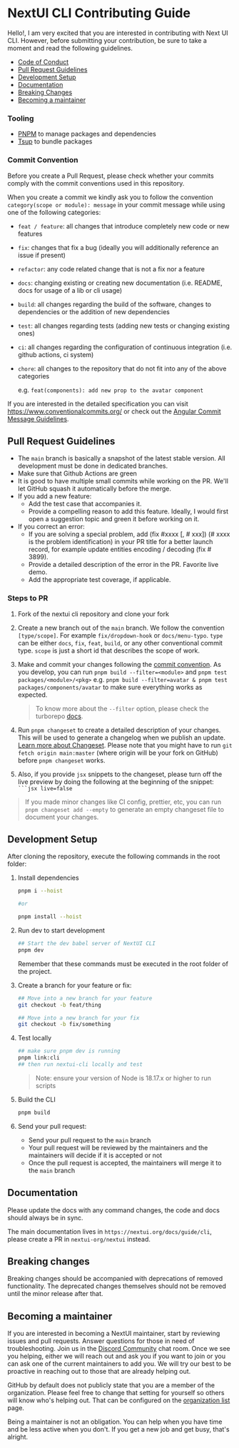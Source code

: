 # NextUI CLI Contributing Guide

Hello!, I am very excited that you are interested in contributing with Next UI CLI. However, before submitting your contribution, be sure to take a moment and read the following guidelines.

- [Code of Conduct](https://github.com/nextui-org/nextui-cli/blob/main/CODE_OF_CONDUCT.md)
- [Pull Request Guidelines](#pull-request-guidelines)
- [Development Setup](#development-setup)
- [Documentation](#documentation)
- [Breaking Changes](#breaking-changes)
- [Becoming a maintainer](#becoming-a-maintainer)

### Tooling

- [PNPM](https://pnpm.io/) to manage packages and dependencies
- [Tsup](https://tsup.egoist.sh/) to bundle packages

### Commit Convention

Before you create a Pull Request, please check whether your commits comply with
the commit conventions used in this repository.

When you create a commit we kindly ask you to follow the convention
`category(scope or module): message` in your commit message while using one of
the following categories:

- `feat / feature`: all changes that introduce completely new code or new
  features
- `fix`: changes that fix a bug (ideally you will additionally reference an
  issue if present)
- `refactor`: any code related change that is not a fix nor a feature
- `docs`: changing existing or creating new documentation (i.e. README, docs for
  usage of a lib or cli usage)
- `build`: all changes regarding the build of the software, changes to
  dependencies or the addition of new dependencies
- `test`: all changes regarding tests (adding new tests or changing existing
  ones)
- `ci`: all changes regarding the configuration of continuous integration (i.e.
  github actions, ci system)
- `chore`: all changes to the repository that do not fit into any of the above
  categories

  e.g. `feat(components): add new prop to the avatar component`

If you are interested in the detailed specification you can visit
https://www.conventionalcommits.org/ or check out the
[Angular Commit Message Guidelines](https://github.com/angular/angular/blob/22b96b9/CONTRIBUTING.md#-commit-message-guidelines).

## Pull Request Guidelines

- The `main` branch is basically a snapshot of the latest stable version. All development must be done in dedicated branches.
- Make sure that Github Actions are green
- It is good to have multiple small commits while working on the PR. We'll let GitHub squash it automatically before the merge.
- If you add a new feature:
  - Add the test case that accompanies it.
  - Provide a compelling reason to add this feature. Ideally, I would first open a suggestion topic and green it before working on it.
- If you correct an error:
  - If you are solving a special problem, add (fix #xxxx [, # xxx]) (# xxxx is the problem identification) in your PR title for a better launch record, for example update entities encoding / decoding (fix # 3899).
  - Provide a detailed description of the error in the PR. Favorite live demo.
  - Add the appropriate test coverage, if applicable.

### Steps to PR

1. Fork of the nextui cli repository and clone your fork

2. Create a new branch out of the `main` branch. We follow the convention
   `[type/scope]`. For example `fix/dropdown-hook` or `docs/menu-typo`. `type`
   can be either `docs`, `fix`, `feat`, `build`, or any other conventional
   commit type. `scope` is just a short id that describes the scope of work.

3. Make and commit your changes following the
   [commit convention](https://github.com/nextui-org/nextui-cli/blob/main/CONTRIBUTING.md#commit-convention).
   As you develop, you can run `pnpm build --filter=<module>` and
   `pnpm test packages/<module>/<pkg>` e.g. `pnpm build --filter=avatar & pnpm test packages/components/avatar` to make sure everything works as expected.

   > To know more about the `--filter` option, please check the turborepo [docs](https://turborepo.org/docs/core-concepts/filtering).

4. Run `pnpm changeset` to create a detailed description of your changes. This
   will be used to generate a changelog when we publish an update.
   [Learn more about Changeset](https://github.com/atlassian/changesets/tree/master/packages/cli).
   Please note that you might have to run `git fetch origin main:master` (where
   origin will be your fork on GitHub) before `pnpm changeset` works.
5. Also, if you provide `jsx` snippets to the changeset, please turn off the
   live preview by doing the following at the beginning of the snippet:
   ` ```jsx live=false`

> If you made minor changes like CI config, prettier, etc, you can run
> `pnpm changeset add --empty` to generate an empty changeset file to document
> your changes.

## Development Setup

After cloning the repository, execute the following commands in the root folder:

1. Install dependencies

   ```bash
   pnpm i --hoist

   #or

   pnpm install --hoist
   ```

2. Run dev to start development

   ```bash
   ## Start the dev babel server of NextUI CLI
   pnpm dev
   ```

   Remember that these commands must be executed in the root folder of the project.

3. Create a branch for your feature or fix:

   ```bash
   ## Move into a new branch for your feature
   git checkout -b feat/thing
   ```

   ```bash
   ## Move into a new branch for your fix
   git checkout -b fix/something
   ```

4. Test locally

   ```bash
   ## make sure pnpm dev is running
   pnpm link:cli
   ## then run nextui-cli locally and test
   ```

   > Note: ensure your version of Node is 18.17.x or higher to run scripts

5. Build the CLI

   ```bash
   pnpm build
   ```

6. Send your pull request:

   - Send your pull request to the `main` branch
   - Your pull request will be reviewed by the maintainers and the maintainers will decide if it is accepted or not
   - Once the pull request is accepted, the maintainers will merge it to the `main` branch

## Documentation

Please update the docs with any command changes, the code and docs should always be in sync.

The main documentation lives in `https://nextui.org/docs/guide/cli`, please create a PR in `nextui-org/nextui` instead.

## Breaking changes

Breaking changes should be accompanied with deprecations of removed functionality. The deprecated changes themselves should not be removed until the minor release after that.

## Becoming a maintainer

If you are interested in becoming a NextUI maintainer, start by
reviewing issues and pull requests. Answer questions for those in need of
troubleshooting. Join us in the
[Discord Community](https://discord.gg/9b6yyZKmH4) chat room.
Once we see you helping, either we will reach out and ask you if you want to
join or you can ask one of the current maintainers to add you. We will try our
best to be proactive in reaching out to those that are already helping out.

GitHub by default does not publicly state that you are a member of the
organization. Please feel free to change that setting for yourself so others
will know who's helping out. That can be configured on the [organization
list](https://github.com/orgs/nextui-org/people) page.

Being a maintainer is not an obligation. You can help when you have time and be
less active when you don't. If you get a new job and get busy, that's alright.
